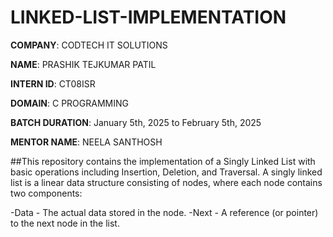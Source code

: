# LINKED-LIST-IMPLEMENTATION

**COMPANY**: CODTECH IT SOLUTIONS

**NAME**: PRASHIK TEJKUMAR PATIL

**INTERN ID**: CT08ISR

**DOMAIN**: C PROGRAMMING

**BATCH DURATION**: January 5th, 2025 to February 5th, 2025

**MENTOR NAME**: NEELA SANTHOSH

##This repository contains the implementation of a Singly Linked List with basic operations including Insertion, Deletion, and Traversal. A singly linked list is a linear data structure consisting of nodes, where 
  each node contains two components:
  
-Data - The actual data stored in the node.
-Next - A reference (or pointer) to the next node in the list.
